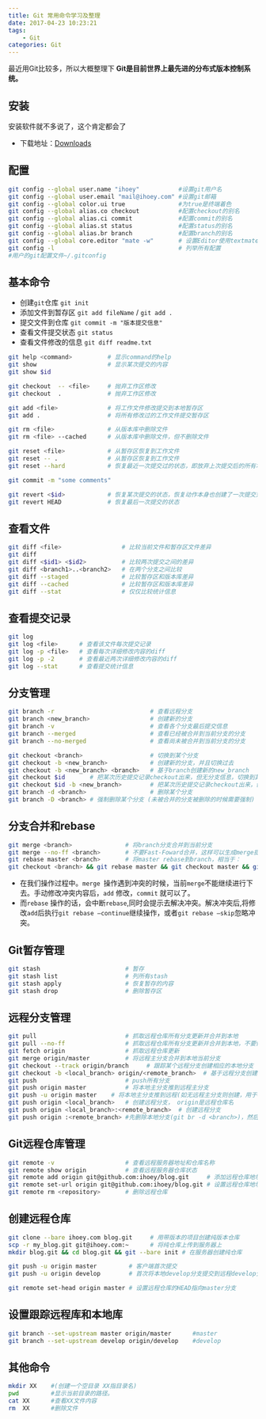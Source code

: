 ```yaml
---
title: Git 常用命令学习及整理
date: 2017-04-23 10:23:21
tags:
    - Git
categories: Git
---
```


最近用Git比较多，所以大概整理下 **Git是目前世界上最先进的分布式版本控制系统。**

<!--more-->

## 安装

安装软件就不多说了，这个肯定都会了
- 下载地址：<a class="active" href="https://git-scm.com/downloads" rel="nofollow">Downloads</a>

## 配置

```sh
git config --global user.name "ihoey"           #设置git用户名
git config --global user.email "mail@ihoey.com" #设置git邮箱
git config --global color.ui true               #为true是终端着色
git config --global alias.co checkout           #配置checkout的别名
git config --global alias.ci commit             #配置commit的别名
git config --global alias.st status             #配置status的别名
git config --global alias.br branch             #配置branch的别名
git config --global core.editor "mate -w"       # 设置Editor使用textmate
git config -l                                   # 列举所有配置
#用户的git配置文件~/.gitconfig
```

## 基本命令

- 创建`git`仓库 `git init`
- 添加文件到暂存区 `git add fileName` / `git add .`
- 提交文件到仓库 `git commit -m "版本提交信息"`
- 查看文件提交状态 `git status`
- 查看文件修改的信息 `git diff readme.txt `

```sh
git help <command>          # 显示command的help
git show                    # 显示某次提交的内容
git show $id

git checkout  -- <file>     # 抛弃工作区修改
git checkout  .             # 抛弃工作区修改

git add <file>              # 将工作文件修改提交到本地暂存区
git add .                   # 将所有修改过的工作文件提交暂存区

git rm <file>               # 从版本库中删除文件
git rm <file> --cached      # 从版本库中删除文件，但不删除文件

git reset <file>            # 从暂存区恢复到工作文件
git reset -- .              # 从暂存区恢复到工作文件
git reset --hard            # 恢复最近一次提交过的状态，即放弃上次提交后的所有本次修改

git commit -m "some comments"

git revert <$id>            # 恢复某次提交的状态，恢复动作本身也创建了一次提交对象
git revert HEAD             # 恢复最后一次提交的状态
```


## 查看文件

```sh
git diff <file>                 # 比较当前文件和暂存区文件差异
git diff
git diff <$id1> <$id2>          # 比较两次提交之间的差异
git diff <branch1>..<branch2>   # 在两个分支之间比较
git diff --staged               # 比较暂存区和版本库差异
git diff --cached               # 比较暂存区和版本库差异
git diff --stat                 # 仅仅比较统计信息
```

## 查看提交记录

```sh
git log
git log <file>      # 查看该文件每次提交记录
git log -p <file>   # 查看每次详细修改内容的diff
git log -p -2       # 查看最近两次详细修改内容的diff
git log --stat      # 查看提交统计信息
```

## 分支管理

```sh
git branch -r                           # 查看远程分支
git branch <new_branch>                 # 创建新的分支
git branch -v                           # 查看各个分支最后提交信息
git branch --merged                     # 查看已经被合并到当前分支的分支
git branch --no-merged                  # 查看尚未被合并到当前分支的分支

git checkout <branch>                   # 切换到某个分支
git checkout -b <new_branch>            # 创建新的分支，并且切换过去
git checkout -b <new_branch> <branch>   # 基于branch创建新的new_branch
git checkout $id       # 把某次历史提交记录checkout出来，但无分支信息，切换到其他分支会自动删除
git checkout $id -b <new_branch>        # 把某次历史提交记录checkout出来，创建成一个分支
git branch -d <branch>                  # 删除某个分支
git branch -D <branch> # 强制删除某个分支 (未被合并的分支被删除的时候需要强制)
```

## 分支合并和rebase

```sh
git merge <branch>               # 将branch分支合并到当前分支
git merge --no-ff <branch>       # 不要Fast-Foward合并，这样可以生成merge提交
git rebase master <branch>       # 将master rebase到branch，相当于：
git checkout <branch> && git rebase master && git checkout master && git merge <branch>
```

- 在我们操作过程中。`merge `操作遇到冲突的时候，当前`merge`不能继续进行下去。手动修改冲突内容后，`add` 修改，`commit` 就可以了。
- 而`rebase` 操作的话，会中断`rebase`,同时会提示去解决冲突。解决冲突后,将修改`add`后执行`git rebase –continue`继续操作，或者`git rebase –skip`忽略冲突。

## Git暂存管理

```sh
git stash                        # 暂存
git stash list                   # 列所有stash
git stash apply                  # 恢复暂存的内容
git stash drop                   # 删除暂存区
```

## 远程分支管理

```sh
git pull                         # 抓取远程仓库所有分支更新并合并到本地
git pull --no-ff                 # 抓取远程仓库所有分支更新并合并到本地，不要快进合并
git fetch origin                 # 抓取远程仓库更新
git merge origin/master          # 将远程主分支合并到本地当前分支
git checkout --track origin/branch     # 跟踪某个远程分支创建相应的本地分支
git checkout -b <local_branch> origin/<remote_branch>  # 基于远程分支创建本地分支，功能同上
git push                         # push所有分支
git push origin master           # 将本地主分支推到远程主分支
git push -u origin master    # 将本地主分支推到远程(如无远程主分支则创建，用于初始化远程仓库)
git push origin <local_branch>   # 创建远程分支， origin是远程仓库名
git push origin <local_branch>:<remote_branch>  # 创建远程分支
git push origin :<remote_branch> #先删除本地分支(git br -d <branch>)，然后再push删除远程分支
```

## Git远程仓库管理

```sh
git remote -v                    # 查看远程服务器地址和仓库名称
git remote show origin           # 查看远程服务器仓库状态
git remote add origin git@github.com:ihoey/blog.git     # 添加远程仓库地址
git remote set-url origin git@github.com:ihoey/blog.git # 设置远程仓库地址(用于修改远程仓库地址)
git remote rm <repository>       # 删除远程仓库
```

## 创建远程仓库

```sh
git clone --bare ihoey.com blog.git     # 用带版本的项目创建纯版本仓库
scp -r my_blog.git git@ihoey.com:~      # 将纯仓库上传到服务器上
mkdir blog.git && cd blog.git && git --bare init # 在服务器创建纯仓库

git push -u origin master         # 客户端首次提交
git push -u origin develop        # 首次将本地develop分支提交到远程develop分支，并且track

git remote set-head origin master # 设置远程仓库的HEAD指向master分支
```

## 设置跟踪远程库和本地库

```sh
git branch --set-upstream master origin/master      #master
git branch --set-upstream develop origin/develop    #develop
```

## 其他命令

```sh
mkdir XX    #(创建一个空目录 XX指目录名)
pwd         #显示当前目录的路径。
cat XX      #查看XX文件内容
rm  XX      #删除文件
```
